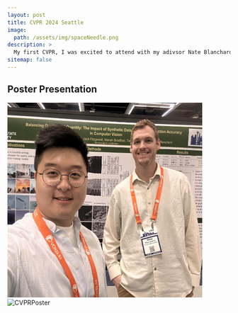 ```yaml
---
layout: post
title: CVPR 2024 Seattle
image: 
  path: /assets/img/spaceNeedle.png
description: >
  My first CVPR, I was excited to attend with my adivsor Nate Blanchard, and my fellow graduate student Changsoo Jung!
sitemap: false
---
```


<!--Version 9 is the most complete version of Hydejack yet.
{:.lead}-->

<!-- ![Full-width image](/assets/img/changsooandMeCVPR.png){:.lead width="400" height="400"} -->
## Poster Presentation
<img src="/assets/img/changsooandMeCVPR.png" alt="ChangsooandMe" width="440" height="440" />

<img src="/assets/img/Slide1.jpg" alt="CVPRPoster" width="440" height="440" />




<!--[link style](#linking-in-style)-->



